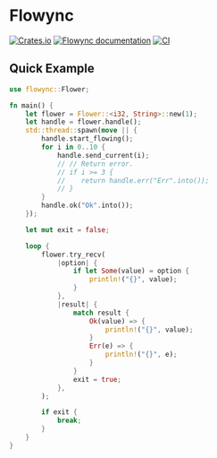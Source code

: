 # Flowync

[![Crates.io](https://img.shields.io/crates/v/flowync.svg)](https://crates.io/crates/flowync)
[![Flowync documentation](https://docs.rs/flowync/badge.svg)](https://docs.rs/flowync)
[![CI](https://github.com/Ar37-rs/flowync/actions/workflows/ci.yml/badge.svg)](https://github.com/Ar37-rs/flowync/actions/workflows/ci.yml)

## Quick Example

```rust
use flowync::Flower;

fn main() {
    let flower = Flower::<i32, String>::new(1);
    let handle = flower.handle();
    std::thread::spawn(move || {
        handle.start_flowing();
        for i in 0..10 {
            handle.send_current(i);
            // // Return error.
            // if i >= 3 {
            //    return handle.err("Err".into());
            // }
        }
        handle.ok("Ok".into());
    });

    let mut exit = false;

    loop {
        flower.try_recv(
            |option| {
                if let Some(value) = option {
                    println!("{}", value);
                }
            },
            |result| {
                match result {
                    Ok(value) => {
                        println!("{}", value);
                    }
                    Err(e) => {
                        println!("{}", e);
                    }
                }
                exit = true;
            },
        );

        if exit {
            break;
        }
    }
}
```
